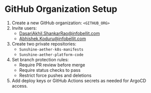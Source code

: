 # GitHub Organization Setup

1. Create a new GitHub organization: `<GITHUB_ORG>`
2. Invite users:
   - DasariAkhil.ShankarRao@infobellit.com
   - Abhishek.Koduru@infobellit.com
3. Create two private repositories:
   - `Sunshine-aether-k8s-manifests`
   - `Sunshine-aether-platform-code`
4. Set branch protection rules:
   - Require PR review before merge
   - Require status checks to pass
   - Restrict force pushes and deletions
5. Add deploy keys or GitHub Actions secrets as needed for ArgoCD access.
